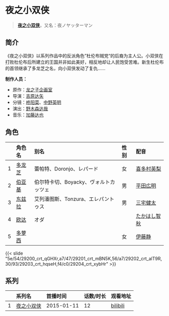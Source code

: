 # 夜之小双侠


> <u>**[夜之小双侠](http://bgm.tv/subject/116034)**</u>，又名：夜ノヤッターマン

## 简介


《夜之小双侠》以系列作品中的反派角色”杜伦布贼党“的后裔为主人公。小双侠在打败杜伦布后所建立的王国并非如此美好，相反地却让人民饱受苦难。新生杜伦布的首领继承了多龙芝之名，向小双侠发动了复仇......

**制作人员：**
- 原作：[龙之子企画室](http://bgm.tv/person/691)
- 导演：[吉原达矢](http://bgm.tv/person/11315)
- 分镜：[柊阳菜](http://bgm.tv/person/26232)、[中野英明](http://bgm.tv/person/18443)
- 演出：[野木森达哉](http://bgm.tv/person/23201)
- 音乐：[加藤达也](http://bgm.tv/person/7663)

## 角色

|     |   角色名   |   别名  | 性别 |  配音  |
|:--- |:------  |:----      |:---  |:--   |
| 1 | [多龙芝](http://bgm.tv/character/29200) | 蕾帕特、Doronjo、レパード | 女 | [喜多村英梨](http://bgm.tv/person/4251) |
| 2 | [伯亚基](http://bgm.tv/character/29201) | 伯尔特卡切、Boyacky、ヴォルトカッツェ | 男 | [平田広明](http://bgm.tv/person/4184) |
| 3 | [东兹拉](http://bgm.tv/character/29202) | 艾列潘图斯、Tonzura、エレパントゥス | 男 | [三宅健太](http://bgm.tv/person/4227) |
| 4 | [欧达](http://bgm.tv/character/29203) | オダ |  | [たかはし智秋](http://bgm.tv/person/4604) |
| 5 | [多萝西](http://bgm.tv/character/29204) |  | 女 | [伊藤静](http://bgm.tv/person/4272) |

{{< slide "5e/54/29200_crt_qGHXr,a7/47/29201_crt_mBN5K,56/a7/29202_crt_alT9R,30/93/29203_crt_hqseH,f4/c0/29204_crt_xybHr" >}}

## 系列

|     |   系列名   |   首播时间  | 话数/时长  | 观看地址 |
|:---  |:------    |:----      |:---       |:---  |
| 1 |[夜之小双侠](https://bgm.tv/subject/116034)| 2015-01-11 | 12 | [bilibili](https://www.bilibili.com/bangumi/play/ep28019)  |



